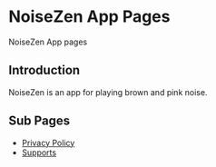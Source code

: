 

# NoiseZen App Pages

NoiseZen App pages

## Introduction

NoiseZen is an app for playing brown and pink noise.

## Sub Pages
<!-- link to Pravicy.md -->
- [Privacy Policy](Pravicy.md)
- [Supports](supports.md)
